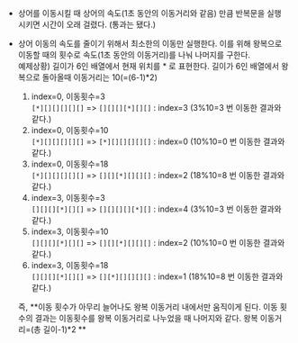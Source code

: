 - 상어를 이동시킬 때 상어의 속도(1초 동안의 이동거리와 같음) 만큼 반복문을 실행시키면 시간이 오래 걸렸다. (통과는 됐다.)

- 상어 이동의 속도를 줄이기 위해서 최소한의 이동만 실행한다. 이를 위해 왕복으로 이동할 때의 횟수로 속도(1초 동안의 이동거리)를 나눠 나머지를 구한다.  
  예제상황) 길이가 6인 배열에서 현재 위치를 * 로 표현한다. 길이가 6인 배열에서 왕복으로 돌아올때 이동거리는 10(=(6-1)*2)

  1. index=0, 이동횟수=3  
     `[*][][][][][]` => `[][][][*][][]` : index=3 (3%10=3 번 이동한 결과와 같다.)
  2. index=0, 이동횟수=10  
     `[*][][][][][]` => `[*][][][][][]` : index=0 (10%10=0 번 이동한 결과와 같다.)
  3. index=0, 이동횟수=18  
     `[*][][][][][]` => `[][][*][][][]` : index=2 (18%10=8 번 이동한 결과와 같다.)
  4. index=3, 이동횟수=3  
     `[][][][*][][]` => `[][][][][*][]` : index=4  (3%10=3 번 이동한 결과와 같다.)
  5. index=3, 이동횟수=10  
     `[][][][*][][]` => `[][][*][][][]` : index=2 (10%10=0 번 이동한 결과와 같다.)
  6. index=3, 이동횟수=18  
     `[][][][*][][]` => `[][*][][][][]` : index=1 (18%10=8 번 이동한 결과와 같다.)

  즉, **이동 횟수가 아무리 늘어나도 왕복 이동거리 내에서만 움직이게 된다. 이동 횟수의 결과는 이동횟수를 왕복 이동거리로 나누었을 때 나머지와 같다. 왕복 이동거리=(총 길이-1)*2 **

